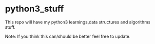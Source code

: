 # python3_stuff
This repo will have my python3 learnings,data structures and algorithms  stuff.

Note: If you think this can/should be better feel free to update.



